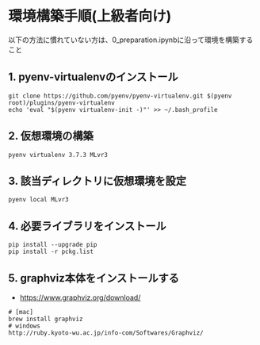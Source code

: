 # 環境構築手順(上級者向け)
以下の方法に慣れていない方は、0_preparation.ipynbに沿って環境を構築すること

## 1. pyenv-virtualenvのインストール
  ```
  git clone https://github.com/pyenv/pyenv-virtualenv.git $(pyenv root)/plugins/pyenv-virtualenv
  echo 'eval "$(pyenv virtualenv-init -)"' >> ~/.bash_profile
  ```
## 2. 仮想環境の構築
  ```
  pyenv virtualenv 3.7.3 MLvr3
  ```
## 3. 該当ディレクトリに仮想環境を設定
  ```
  pyenv local MLvr3
  ```
## 4. 必要ライブラリをインストール
  ```
  pip install --upgrade pip
  pip install -r pckg.list
  ```
## 5. graphviz本体をインストールする
  * https://www.graphviz.org/download/
  ```
  # [mac]
  brew install graphviz
  # windows
  http://ruby.kyoto-wu.ac.jp/info-com/Softwares/Graphviz/

  ```
